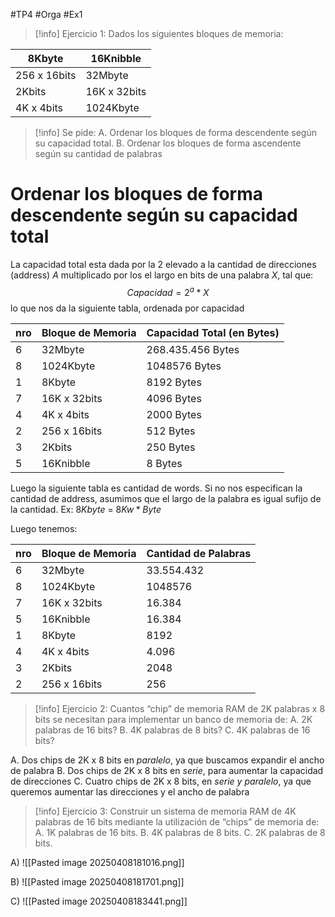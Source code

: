 #TP4 #Orga #Ex1

>[!info] Ejercicio 1:
>Dados los siguientes bloques de memoria:

| 8Kbyte       | 16Knibble    |
| ------------ | ------------ |
| 256 x 16bits | 32Mbyte      |
| 2Kbits       | 16K x 32bits |
| 4K x 4bits   | 1024Kbyte    |

>[!info] Se pide:
>A. Ordenar los bloques de forma descendente según su capacidad total.
>B. Ordenar los bloques de forma ascendente según su cantidad de palabras

# Ordenar los bloques de forma descendente según su capacidad total

La capacidad total esta dada por la $2$ elevado a la cantidad de direcciones (address) $A$ multiplicado por los el largo en bits de una palabra $X$, tal que: 
	$$Capacidad = 2^a * X$$
lo que nos da la siguiente tabla, ordenada por capacidad

| nro | Bloque de Memoria | Capacidad Total (en Bytes) |
| --- | ----------------- | -------------------------- |
| 6   | 32Mbyte           | 268.435.456 Bytes          |
| 8   | 1024Kbyte         | 1048576 Bytes              |
| 1   | 8Kbyte            | 8192 Bytes                 |
| 7   | 16K x 32bits      | 4096 Bytes                 |
| 4   | 4K x 4bits        | 2000 Bytes                 |
| 2   | 256 x 16bits      | 512 Bytes                  |
| 3   | 2Kbits            | 250 Bytes                  |
| 5   | 16Knibble         | 8 Bytes                    |
Luego la siguiente tabla es cantidad de words. Si no nos especifican la cantidad de address, asumimos que el largo de la palabra es igual sufijo de la cantidad. Ex: $8Kbyte$ = $8Kw * Byte$

Luego tenemos:

| nro | Bloque de Memoria | Cantidad de Palabras |
| --- | ----------------- | -------------------- |
| 6   | 32Mbyte           | 33.554.432           |
| 8   | 1024Kbyte         | 1048576              |
| 7   | 16K x 32bits      | 16.384               |
| 5   | 16Knibble         | 16.384               |
| 1   | 8Kbyte            | 8192                 |
| 4   | 4K x 4bits        | 4.096                |
| 3   | 2Kbits            | 2048                 |
| 2   | 256 x 16bits      | 256                  |

>[!info] Ejercicio 2:
Cuantos “chip” de memoria RAM de 2K palabras x 8 bits se necesitan para implementar un banco de memoria de:
	A. 2K palabras de 16 bits?
	B. 4K palabras de 8 bits?
	C. 4K palabras de 16 bits?

A. Dos chips de 2K x 8 bits en _paralelo_, ya que buscamos expandir el ancho de palabra
B. Dos chips de 2K x 8 bits en _serie_, para aumentar la capacidad de direcciones
C. Cuatro chips de 2K x 8 bits, en _serie y paralelo_, ya que queremos aumentar las direcciones y el ancho de palabra

>[!info] Ejercicio 3:
Construir un sistema de memoria RAM de 4K palabras de 16 bits mediante la utilización de “chips” de memoria de:
	A. 1K palabras de 16 bits.
	B. 4K palabras de 8 bits.
	C. 2K palabras de 8 bits.

A)
![[Pasted image 20250408181016.png]]

B)
![[Pasted image 20250408181701.png]]

C)
![[Pasted image 20250408183441.png]]